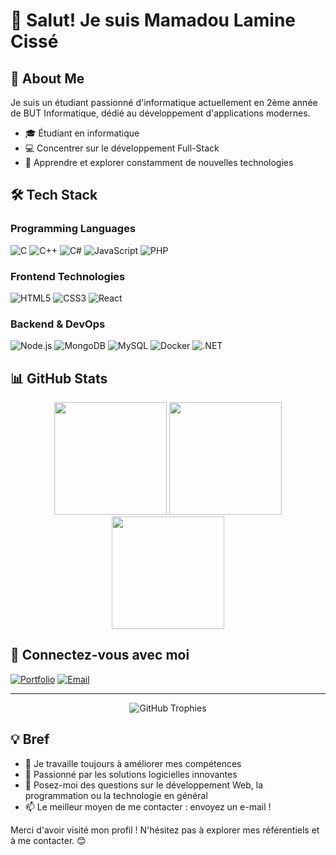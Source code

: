 # 👋 Salut! Je suis Mamadou Lamine Cissé

## 🚀 About Me
Je suis un étudiant passionné d'informatique actuellement en 2ème année de BUT Informatique, dédié au développement d'applications modernes.

- 🎓 Étudiant en informatique
- 💻 Concentrer sur le développement Full-Stack
- 🌱 Apprendre et explorer constamment de nouvelles technologies

## 🛠️ Tech Stack

### Programming Languages
![C](https://img.shields.io/badge/C-00599C?style=for-the-badge&logo=c&logoColor=white)
![C++](https://img.shields.io/badge/C++-00599C?style=for-the-badge&logo=c%2B%2B&logoColor=white)
![C#](https://img.shields.io/badge/C%23-239120?style=for-the-badge&logo=c-sharp&logoColor=white)
![JavaScript](https://img.shields.io/badge/JavaScript-F7DF1E?style=for-the-badge&logo=javascript&logoColor=black)
![PHP](https://img.shields.io/badge/PHP-777BB4?style=for-the-badge&logo=php&logoColor=white)

### Frontend Technologies
![HTML5](https://img.shields.io/badge/HTML5-E34F26?style=for-the-badge&logo=html5&logoColor=white)
![CSS3](https://img.shields.io/badge/CSS3-1572B6?style=for-the-badge&logo=css3&logoColor=white)
![React](https://img.shields.io/badge/React-20232A?style=for-the-badge&logo=react&logoColor=61DAFB)

### Backend & DevOps
![Node.js](https://img.shields.io/badge/Node.js-43853D?style=for-the-badge&logo=node.js&logoColor=white)
![MongoDB](https://img.shields.io/badge/MongoDB-4EA94B?style=for-the-badge&logo=mongodb&logoColor=white)
![MySQL](https://img.shields.io/badge/MySQL-00000F?style=for-the-badge&logo=mysql&logoColor=white)
![Docker](https://img.shields.io/badge/Docker-2CA5E0?style=for-the-badge&logo=docker&logoColor=white)
![.NET](https://img.shields.io/badge/.NET-5C2D91?style=for-the-badge&logo=.net&logoColor=white)

## 📊 GitHub Stats

<div align="center">
  <img height="180em" src="https://github-readme-stats.vercel.app/api/top-langs/?username=neptune2k21&layout=compact&theme=transparent&langs_count=7"/>
  <img height="180em" src="https://github-readme-stats.vercel.app/api?username=neptune2k21&show_icons=true&theme=transparent&include_all_commits=true&count_private=true"/>
  <img height="180em" src="https://github-readme-streak-stats.herokuapp.com/?user=neptune2k21&theme=transparent"/>
</div>

## 🤝 Connectez-vous avec moi

[![Portfolio](https://img.shields.io/badge/Portfolio-000000?style=for-the-badge&logo=vercel&logoColor=white)](https://mon-portfolio-beryl.vercel.app/)
[![Email](https://img.shields.io/badge/Email-D14836?style=for-the-badge&logo=gmail&logoColor=white)](mailto:mamadoulcisse9236@gmail.com)

---

<p align="center">
  <img src="https://github-profile-trophy.vercel.app/?username=neptune2k21&theme=flat&column=7&margin-w=15&margin-h=15" alt="GitHub Trophies" />
</p>

## 💡 Bref

- 🔭 Je travaille toujours à améliorer mes compétences
- 🌱 Passionné par les solutions logicielles innovantes
- 💬 Posez-moi des questions sur le développement Web, la programmation ou la technologie en général
- 📫 Le meilleur moyen de me contacter : envoyez un e-mail !

Merci d'avoir visité mon profil ! N'hésitez pas à explorer mes référentiels et à me contacter. 😊
